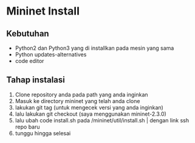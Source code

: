 # Mininet Install

## Kebutuhan

- Python2 dan Python3 yang di installkan pada mesin yang sama
- Python updates-alternatives
- code editor

## Tahap instalasi

1. Clone repository anda pada path yang anda inginkan
2. Masuk ke directory mininet yang telah anda clone
3. lakukan git tag (untuk mengecek versi yang anda inginkan)
4. lalu lakukan git checkout (saya menggunakan mininet-2.3.0)
5. lalu ubah code install.sh pada /mininet/util/install.sh | dengan link ssh repo baru
6. tunggu hingga selesai
